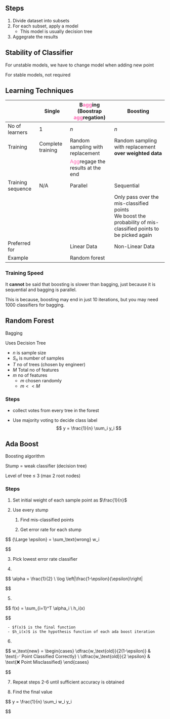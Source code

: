 ## Steps

1. Divide dataset into subsets
2. For each subset, apply a model
     - This model is usually decision tree
3. Aggegrate the results

## Stability of Classifier

For unstable models, we have to change model when adding new point

For stable models, not required

## Learning Techniques

|                   | Single            | B<span style="color:hotpink">agg</span>ing<br />(Boostrap <span style="color:hotpink">agg</span>regation) | Boosting                                                     |
| ----------------- | ----------------- | ------------------------------------------------------------ | ------------------------------------------------------------ |
| No of learners    | 1                 | $n$                                                          | $n$                                                          |
| Training          | Complete training | Random sampling with replacement                             | Random sampling with replacement **over weighted data**      |
|                   |                   | <span style="color:hotpink">Agg</span>regage the results at the end |                                                              |
| Training sequence | N/A               | Parallel                                                     | Sequential                                                   |
|                   |                   |                                                              | Only pass over the mis-classified points<br />We boost the probability of mis-classified points to be picked again |
| Preferred for     |                   | Linear Data                                                  | Non-Linear Data                                              |
| Example           |                   | Random forest                                                |                                                              |

### Training Speed

It **cannot** be said that boosting is slower than bagging, just because it is sequential and bagging is parallel.

This is because, boosting may end in just 10 iterations, but you may need 1000 classifiers for bagging.

## Random Forest

Bagging

Uses Decision Tree

- $n$ is sample size
- $S_n$ is number of samples
- $T$ no of trees (chosen by engineer)
- $M$ Total no of features
- $m$ no of features
    - $m$ chosen randomly
    - $m << M$

### Steps

- collect votes from every tree in the forest

- Use majority voting to decide class label
  $$
  y = \frac{1}{n} \sum_i y_i
  $$

## Ada Boost

Boosting algorithm

Stump = weak classifier (decision tree)

Level of tree $\le$ 3 (max 2 root nodes)

### Steps

1. Set initial weight of each sample point as $\frac{1}{n}$

2. Use every stump

   1. Find mis-classified points

   2. Get error rate for each stump
      

$$
      {\Large \epsilon} = \sum_\text{wrong} w_i
      

$$

3. Pick lowest error rate classifier

4. 

$$
   \alpha = \frac{1}{2} \ \log \left|\frac{1-\epsilon}{\epsilon}\right|
   

$$

5. 

$$
   f(x) = \sum_{i=1}^T \alpha_i \ h_i(x)
   

$$

     - $f(x)$ is the final function
     - $h_i(x)$ is the hypothesis function of each ada boost iteration

6. 

$$
   w_\text{new} = 
   \begin{cases}
   \dfrac{w_\text{old}}{2(1-\epsilon)} & \text{✅ Point Classified Correctly}  \\   \dfrac{w_\text{old}}{2 \epsilon} & \text{❌ Point Misclassified}
   \end{cases}
   

$$

7. Repeat steps 2-6 until sufficient accuracy is obtained

8. Find the final value
   

$$
   y = \frac{1}{n} \sum_i w_i y_i
   

$$
